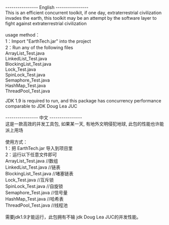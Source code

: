 ---------------- English ----------------<br/>
This is an efficient concurrent toolkit, if one day, extraterrestrial civilization invades the earth, this toolkit may be an attempt by the software layer to fight against extraterrestrial civilization<br/>
<br/>
usage method：<br/>
1：Import "EarthTech.jar" into the project<br/>
2：Run any of the following files<br/>
ArrayList_Test.java<br/>
LinkedList_Test.java<br/>
BlockingList_Test.java<br/>
Lock_Test.java<br/>
SpinLock_Test.java<br/>
Semaphore_Test.java<br/>
HashMap_Test.java<br/>
ThreadPool_Test.java<br/>

JDK 1.9 is required to run, and this package has concurrency performance comparable to JDK Doug Lea JUC<br/>
<br/>
---------------- 中文 ----------------<br/>
这是一款高效的并发工具包, 如果某一天, 有地外文明侵犯地球, 此包的性能也许能派上用场<br/>
<br/>
使用方式：<br/>
1：把 EarthTech.jar 导入到项目里<br/>
2：运行以下任意文件即可<br/>
ArrayList_Test.java        //数组<br/>
LinkedList_Test.java      //链表<br/>
BlockingList_Test.java   //堵塞链表<br/>
Lock_Test.java              //互斥锁<br/>
SpinLock_Test.java       //自旋锁<br/>
Semaphore_Test.java   //信号量<br/>
HashMap_Test.java      //哈希表<br/>
ThreadPool_Test.java   //线程池<br/>
<br/>
需要jdk1.9才能运行，此包拥有不输 jdk Doug Lea JUC的并发性能。<br/>
<br/>
<br/>
<br/>
<br/>
<br/>
